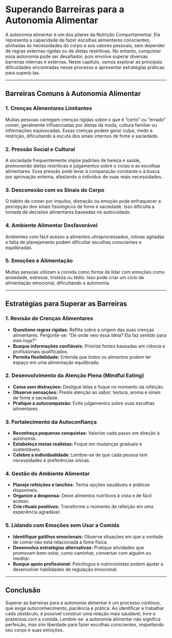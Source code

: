 # Superando Barreiras para a Autonomia Alimentar

A autonomia alimentar é um dos pilares da Nutrição Comportamental. Ela representa a capacidade de fazer escolhas alimentares conscientes, alinhadas às necessidades do corpo e aos valores pessoais, sem depender de regras externas rígidas ou de dietas restritivas. No entanto, conquistar essa autonomia pode ser desafiador, pois envolve superar diversas barreiras internas e externas. Neste capítulo, vamos explorar as principais dificuldades encontradas nesse processo e apresentar estratégias práticas para superá-las.

___

## Barreiras Comuns à Autonomia Alimentar

### 1. **Crenças Alimentares Limitantes**
Muitas pessoas carregam crenças rígidas sobre o que é “certo” ou “errado” comer, geralmente influenciadas por dietas da moda, cultura familiar ou informações equivocadas. Essas crenças podem gerar culpa, medo e restrição, dificultando a escuta dos sinais internos de fome e saciedade.

### 2. **Pressão Social e Cultural**
A sociedade frequentemente impõe padrões de beleza e saúde, promovendo dietas restritivas e julgamentos sobre o corpo e as escolhas alimentares. Essa pressão pode levar à comparação constante e à busca por aprovação externa, afastando o indivíduo de suas reais necessidades.

### 3. **Desconexão com os Sinais do Corpo**
O hábito de comer por impulso, distração ou emoção pode enfraquecer a percepção dos sinais fisiológicos de fome e saciedade. Isso dificulta a tomada de decisões alimentares baseadas no autocuidado.

### 4. **Ambiente Alimentar Desfavorável**
Ambientes com fácil acesso a alimentos ultraprocessados, rotinas agitadas e falta de planejamento podem dificultar escolhas conscientes e equilibradas.

### 5. **Emoções e Alimentação**
Muitas pessoas utilizam a comida como forma de lidar com emoções como ansiedade, estresse, tristeza ou tédio. Isso pode criar um ciclo de alimentação emocional, dificultando a autonomia.

___

## Estratégias para Superar as Barreiras

### 1. **Revisão de Crenças Alimentares**
- **Questione regras rígidas:** Reflita sobre a origem das suas crenças alimentares. Pergunte-se: “De onde veio essa ideia? Ela faz sentido para mim hoje?”
- **Busque informações confiáveis:** Priorize fontes baseadas em ciência e profissionais qualificados.
- **Permita flexibilidade:** Entenda que todos os alimentos podem ter espaço em uma alimentação equilibrada.

### 2. **Desenvolvimento da Atenção Plena (Mindful Eating)**
- **Coma sem distrações:** Desligue telas e foque no momento da refeição.
- **Observe sensações:** Preste atenção ao sabor, textura, aroma e sinais de fome e saciedade.
- **Pratique a autocompaixão:** Evite julgamentos sobre suas escolhas alimentares.

### 3. **Fortalecimento da Autoconfiança**
- **Reconheça pequenas conquistas:** Valorize cada passo em direção à autonomia.
- **Estabeleça metas realistas:** Foque em mudanças graduais e sustentáveis.
- **Celebre a individualidade:** Lembre-se de que cada pessoa tem necessidades e preferências únicas.

### 4. **Gestão do Ambiente Alimentar**
- **Planeje refeições e lanches:** Tenha opções saudáveis e práticas disponíveis.
- **Organize a despensa:** Deixe alimentos nutritivos à vista e de fácil acesso.
- **Crie rituais positivos:** Transforme o momento da refeição em uma experiência agradável.

### 5. **Lidando com Emoções sem Usar a Comida**
- **Identifique gatilhos emocionais:** Observe situações em que a vontade de comer não está relacionada à fome física.
- **Desenvolva estratégias alternativas:** Pratique atividades que promovam bem-estar, como caminhar, conversar com alguém ou meditar.
- **Busque apoio profissional:** Psicólogos e nutricionistas podem ajudar a desenvolver habilidades de regulação emocional.

___

## Conclusão

Superar as barreiras para a autonomia alimentar é um processo contínuo, que exige autoconhecimento, paciência e prática. Ao identificar e trabalhar cada obstáculo, é possível construir uma relação mais saudável, livre e prazerosa com a comida. Lembre-se: a autonomia alimentar não significa perfeição, mas sim liberdade para fazer escolhas conscientes, respeitando seu corpo e suas emoções.